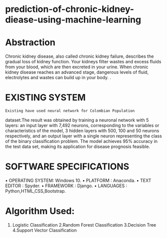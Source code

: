 # prediction-of-chronic-kidney-diease-using-machine-learning 

# Abstraction 
  Chronic kidney disease, also called chronic kidney failure, describes the
gradual loss of kidney function. Your kidneys filter wastes and excess fluids
from your blood, which are then excreted in your urine. When chronic kidney
disease reaches an advanced stage, dangerous levels of fluid, electrolytes and
wastes can build up in your body. . 

# EXISTING SYSTEM 
    Existing have used neural network for Colombian Population
dataset.The result was obtained by training a neuronal network with 5 layers:
an input layer with 7,492 neurons, corresponding to the variables or
characteristics of the model, 3 hidden layers with 500, 100 and 50 neurons
respectively, and an output layer with a single neuron representing the class of
the binary classification problem.
The model achieves 95% accuracy in the test data set, making its application
for disease prognosis feasible.  

# SOFTWARE SPECIFICATIONS 
• OPERATING SYSTEM: Windows 10.
• PLATFORM : Anaconda.
• TEXT EDITOR : Spyder.
• FRAMEWORK : Django.
• LANGUAGES : Python,HTML,CSS,Bootstrap. 

# Algorithm Used: 
1. Logistic Classification
2.Random Forest Classification
3.Decision Tree
4.Support Vector Classification

